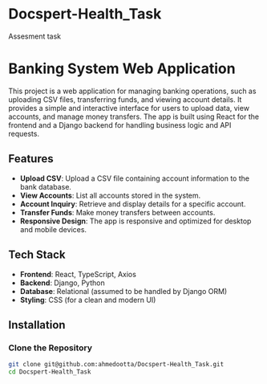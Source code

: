 # Docspert-Health_Task
Assesment task 

# Banking System Web Application

This project is a web application for managing banking operations, such as uploading CSV files, transferring funds, and viewing account details. It provides a simple and interactive interface for users to upload data, view accounts, and manage money transfers. The app is built using React for the frontend and a Django backend for handling business logic and API requests.

## Features

- **Upload CSV**: Upload a CSV file containing account information to the bank database.
- **View Accounts**: List all accounts stored in the system.
- **Account Inquiry**: Retrieve and display details for a specific account.
- **Transfer Funds**: Make money transfers between accounts.
- **Responsive Design**: The app is responsive and optimized for desktop and mobile devices.

## Tech Stack

- **Frontend**: React, TypeScript, Axios
- **Backend**: Django, Python
- **Database**: Relational (assumed to be handled by Django ORM)
- **Styling**: CSS (for a clean and modern UI)

## Installation

### Clone the Repository

```bash
git clone git@github.com:ahmedootta/Docspert-Health_Task.git
cd Docspert-Health_Task
